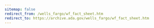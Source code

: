 ```yaml
---
sitemap: false 
redirect_from: /wells_fargo/wf_fact_sheet.htm 
redirect_to: https://archive.ada.gov/wells_fargo/wf_fact_sheet.htm 
---
```

